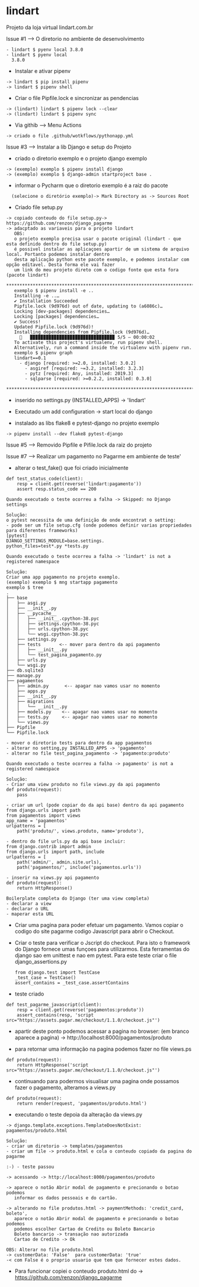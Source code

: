 # lindart

Projeto da loja virtual lindart.com.br

Issue #1 --> O diretorio no ambiente de desenvolvimento 
```
- lindart $ pyenv local 3.8.0
- lindart $ pyenv local
  3.8.0
```
- Instalar e ativar pipenv
```
-> lindart $ pip install pipenv
-> lindart $ pipenv shell
```
- Criar o file Pipfile.lock e sincronizar as pendencias
```
-> (lindart) lindart $ pipenv lock --clear
-> (lindart) lindart $ pipenv sync
```

- Via githib --> Menu Actions 
```
-> criado o file .github/wotkflows/pythonapp.yml
```

Issue #3 --> Instalar a lib Django e setup do Projeto

- criado o diretorio exemplo e o projeto django exemplo
```
-> (exemplo) exemplo $ pipenv install django
-> (exemplo) exemplo $ django-admin startproject base .
```
- informar o Pycharm que o diretorio exemplo é a raiz do pacote
```
  (selecione o diretório exemplo)-> Mark Directory as -> Sources Root
```

- Criado file setup.py 
```
-> copiado conteudo do file setup.py-> https://github.com/renzon/django_pagarme
-> adacptado as variaveis para o projeto lindart
   OBS:
   o projeto exemplo precisa usar o pacote original (lindart - que esta definido dentro do file setup.py)
   é possivel instalar as aplicaçoes apartir de um sistema de arquivo local. Portanto podemos instalar dentro 
   desta aplicação python este pacote exemplo, e podemos instalar com opção editavel. Desta forma ele vai fazer
   um link do meu projeto direto com o codigo fonte que esta fora (pacote lindart)
   *********************************************************************************
   exemplo $ pipenv install -e ..
   Installing -e ..…
   ✔ Installation Succeeded 
   Pipfile.lock (9d976d) out of date, updating to (a6086c)…
   Locking [dev-packages] dependencies…
   Locking [packages] dependencies…
   ✔ Success! 
   Updated Pipfile.lock (9d976d)!
   Installing dependencies from Pipfile.lock (9d976d)…
     🐍   ▉▉▉▉▉▉▉▉▉▉▉▉▉▉▉▉▉▉▉▉▉▉▉▉▉▉▉▉▉▉▉▉ 5/5 — 00:00:02
   To activate this project's virtualenv, run pipenv shell.
   Alternatively, run a command inside the virtualenv with pipenv run.
   exemplo $ pipenv graph
   lindart==0.1
     - django [required: >=2.0, installed: 3.0.2]
       - asgiref [required: ~=3.2, installed: 3.2.3]
       - pytz [required: Any, installed: 2019.3]
       - sqlparse [required: >=0.2.2, installed: 0.3.0]
   ***********************************************************************************
```

- inserido no settings.py (INSTALLED_APPS) -> 'lindart'
- Executado um add configuration -> start local do django

- instalado as libs flake8 e pytest-django no projeto exemplo
``` 
-> pipenv install --dev flake8 pytest-django
```

Issue #5 --> Removido Pipfile e Pifile.lock da raiz do projeto

Issue #7 --> Realizar um pagamento no Pagarme em ambiente de teste'

- alterar o test_fake() que foi criado inicialmente
```
def test_status_code(client):
    resp = client.get(reverse('lindart:pagamento'))
    assert resp.status_code == 200

Quando executado o teste ocorreu a falha -> Skipped: no Django settings

Solução:
o pytest necessita de uma definição de onde encontrat o setting:
- pode ser um file setup.cfg (onde podemos definir varias propriedades para diferentes frameworks)
[pytest]
DJANGO_SETTINGS_MODULE=base.settings.
python_files=test*.py *tests.py

Quando executado o teste ocorreu a falha -> 'lindart' is not a registered namespace

Solução:
Criar uma app pagamento no projeto exemplo.
(exemplo) exemplo $ mng startapp pagamento
exemplo $ tree
.
├── base
│   ├── asgi.py
│   ├── __init__.py
│   ├── __pycache__
│   │   ├── __init__.cpython-38.pyc
│   │   ├── settings.cpython-38.pyc
│   │   ├── urls.cpython-38.pyc
│   │   └── wsgi.cpython-38.pyc
│   ├── settings.py
│   ├── tests       <-- mover para dentro da api pagamento
│   │   ├── __init__.py
│   │   └── test_pagina_pagamento.py
│   ├── urls.py
│   └── wsgi.py
├── db.sqlite3
├── manage.py
├── pagamentos
│   ├── admin.py      <-- apagar nao vamos usar no momento
│   ├── apps.py
│   ├── __init__.py
│   ├── migrations
│   │   └── __init__.py
│   ├── models.py    <-- apagar nao vamos usar no momento 
│   ├── tests.py     <-- apagar nao vamos usar no momento 
│   └── views.py
├── Pipfile
└── Pipfile.lock

- mover o diretorio tests para dentro da app pagamentos
- alterar no setting,py INSTALLED_APPS -> 'pagamento'
- alterar no file test_pagina_pagamento -> 'pagamento:produto'

Quando executado o teste ocorreu a falha -> pagamento' is not a registered namespace

Solução:
- Criar uma view produto no file views.py da api pagamento
def produto(request):
    pass

- criar um url (pode copiar do da api base) dentro da api pagamento
from django.urls import path
from pagamentos import views
app_name = 'pagamentos'
urlpatterns = [
    path('produto/', views.produto, name='produto'),

- dentro do file urls.py da api base incluir:
from django.contrib import admin
from django.urls import path, include
urlpatterns = [
    path('admin/', admin.site.urls),
    path('pagamentos/', include('pagamentos.urls'))

- inserir na views.py api pagamento
def produto(request):
    return HttpResponse()

Boilerplate completa do Django (ter uma view completa)
- declarar a view
- declarar o URL
- maperar esta URL
```

- Criar uma pagina para poder efetuar um pagamento. Vamos copiar o codigo do site pagarme
  codigo Javascript para abrir o Checkout.
 
 - Criar o teste para verificar o Jscript do checkout. Para isto o framework do Django 
   fornece umas funçoes para utilizarmos. Esta ferramentas do django sao em unittest 
   e nao em pytest.
   Para este teste criar o file django_assertions.py
   ```
   from django.test import TestCase
   _test_case = TestCase()
   assert_contains = _test_case.assertContains
   ```

- teste criado
```
def test_pagarme_javascript(client):
    resp = client.get(reverse('pagamentos:produto'))
    assert_contains(resp, 'script src="https://assets.pagar.me/checkout/1.1.0/checkout.js"')  
```

- apartir deste ponto podemos acessar a pagina no browser: (em branco aparece a pagina)
-> http://localhost:8000/pagamentos/produto
   
- para retornar uma informação na pagina podemos fazer no file views.ps
```
def produto(request):
    return HttpResponse('script src="https://assets.pagar.me/checkout/1.1.0/checkout.js"')
```
- continuando para podermos visualisar uma pagina onde possamos fazer o pagamento,
  alteramos a views.py
```
def produto(request):
    return render(request, 'pagamentos/produto.html')
```

- executando o teste depoia da alteração da views.py
```
-> django.template.exceptions.TemplateDoesNotExist: pagamentos/produto.html

Solução:
- criar um diretorio -> templates/pagamentos
- criar um file -> produto.html e cola o conteudo copiado da pagina do pagarme

:-) - teste passou

-> acessando -> http://localhost:8000/pagamentos/produto

-> aparece o notão Abrir modal de pagamento e precionando o botao podemos 
   informar os dados pessoais e do cartão.

-> alterando no file produtos.html -> paymentMethods: 'credit_card, boleto',
   aparece o notão Abrir modal de pagamento e precionando o botao podemos
   podemos escolher Cartao de Credito ou Boleto Bancario
   Boleto bancario -> transação nao autorizada
   Cartao de Credito -> Ok

OBS: Alterar no file produto.html
-> customerData: 'False'  para customerData: 'true'
-< com False é o proprio usuario que tem que fornecer estes dados.
```
- Para funcionar copiei o conteudo produto.html do 
  -> https://github.com/renzon/django_pagarme

  